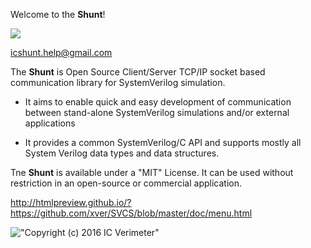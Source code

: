Welcome to the **Shunt**!

![](https://github.com/xver/Shunt/blob/master/doc/shunt_logo.png)

icshunt.help@gmail.com

The **Shunt** is Open Source Client/Server TCP/IP socket based communication library for SystemVerilog simulation.

* It aims to enable quick and easy development of communication between stand-alone SystemVerilog simulations and/or external applications

* It provides a common SystemVerilog/C API and supports mostly all System Verilog data types and data structures.

Tne **Shunt** is available under a "MIT" License. It can be used without restriction in an open-source or commercial application.

http://htmlpreview.github.io/?https://github.com/xver/SVCS/blob/master/doc/menu.html

!["Copyright (c) 2016 IC Verimeter"](https://github.com/xver/Shunt/blob/master/doc/IcVerimeter_logo.png)

